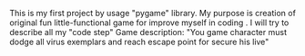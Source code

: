 This is my first project by usage "pygame" library. 
My purpose is creation of original fun little-functional game for improve myself in coding .
I will try to describe all my "code step"
Game description:
"You game character must dodge all virus exemplars and reach escape point for secure his live"